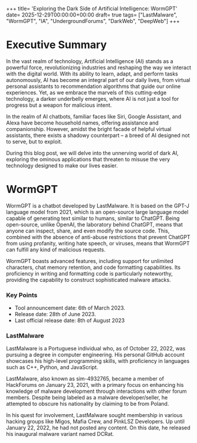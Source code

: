 +++
title= 'Exploring the Dark Side of Artificial Intelligence: WormGPT'
date= 2025-12-29T00:00:00+00:00
draft= true
tags= ["LastMalware", "WormGPT", "IA", "UndergroundForums", "DarkWeb", "DeepWeb"]
+++

# Executive Summary

In the vast realm of technology, Artificial Intelligence (AI) stands as a powerful force, revolutionizing industries and reshaping the way we interact with the digital world. With its ability to learn, adapt, and perform tasks autonomously, AI has become an integral part of our daily lives, from virtual personal assistants to recommendation algorithms that guide our online experiences. Yet, as we embrace the marvels of this cutting-edge technology, a darker underbelly emerges, where AI is not just a tool for progress but a weapon for malicious intent.

In the realm of AI chatbots, familiar faces like Siri, Google Assistant, and Alexa have become household names, offering assistance and companionship. However, amidst the bright facade of helpful virtual assistants, there exists a shadowy counterpart – a breed of AI designed not to serve, but to exploit. 

During this blog post, we will delve into the unnerving world of dark AI, exploring the ominous applications that threaten to misuse the very technology designed to make our lives easier.


# WormGPT

WormGPT is a chatbot developed by LastMalware. It is based on the GPT-J language model from 2021, which is an open-source large language model capable of generating text similar to humans, similar to ChatGPT. Being open-source, unlike OpenAI, the laboratory behind ChatGPT, means that anyone can inspect, share, and even modify the source code. This, combined with the absence of anti-abuse restrictions that prevent ChatGPT from using profanity, writing hate speech, or viruses, means that WormGPT can fulfill any kind of malicious requests.

WormGPT boasts advanced features, including support for unlimited characters, chat memory retention, and code formatting capabilities. Its proficiency in writing and formatting code is particularly noteworthy, providing the capability to construct sophisticated malware attacks.


### Key Points

 - Tool announcement date: 6th of March 2023.
 - Release date: 28th of June 2023.
 - Last official release date: 8th of August 2023

### LastMalware

LastMalware is a Portuguese individual who, as of October 22, 2022, was pursuing a degree in computer engineering. His personal GitHub account showcases his high-level programming skills, with proficiency in languages such as C++, Python, and JavaScript.

LastMalware, also known as sim-4932765, became a member of HackForums on January 23, 2021, with a primary focus on enhancing his knowledge of malware development through interactions with other forum members. Despite being labeled as a malware developer/seller, he attempted to obscure his nationality by claiming to be from Poland.

In his quest for involvement, LastMalware sought membership in various hacking groups like Migos, Mafia Crew, and PinkLSZ Developers. Up until January 22, 2022, he had not posted any content. On this date, he released his inaugural malware variant named DCRat.
